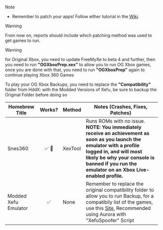 > [!NOTE]
> - Remember to patch your apps! Follow either tutorial in the [Wiki](https://github.com/XDanfr/FMX-Compatibility/wiki).

> [!WARNING]
> From now on, reports should include which patching method was used to get games to run.

> [!WARNING]
> for Original Xbox, you need to update FreeMyXe to beta 4 and further, then you need to run **"OGXboxPrep.xex"** to allow you to run OG Xbox games, once you are done with that, you need to run **"OGXboxPrep"** again to continue playing Xbox 360 Games
>
> To play your OG Xbox Backups, you need to replace the **"Compatibility"** folder from HddX: with the Modded Versions of Xefu, be sure to backup the Original Folder before doing so

| Homebrew Title          | Works? | Method | Notes (Crashes, Fixes, Patches)                                                                                                                                           |
|-------------------------|:------:|--------|---------------------------------------------------------------------------------------------------------------------------------------------------------------------------|
| Snes360                  |   ✅ 👤   | XexTool | Runs ROMs with no issue. **NOTE: You immediately receive an achievement as soon as you launch the emulator with a profile logged in, and will most likely be why your console is banned if you run the emulator on an Xbox Live-enabled profile.**                                                                                                                                                       |
| Modded Xefu Emulator                 |  ✅  | None | Remember to replace the original compatibility folder to allow you to run Backup, for a compatibily list of the games, use this [Site](https://consolemods.org/wiki/Xbox_360:Original_Xbox_Games_Compatibility_List#Compatibility_List), Recommended using Aurora with "XefuSpoofer" Script                                                                                                                                                      |
